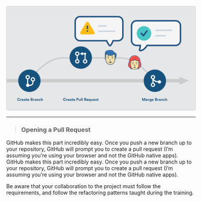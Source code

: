 ![alt_text](./public/pull-request.png)

---

> ### Opening a Pull Request

GitHub makes this part incredibly easy. Once you push a new branch up to your repository, GitHub will prompt you to create a pull request (I’m assuming you’re using your browser and not the GitHub native apps). 
GitHub makes this part incredibly easy. Once you push a new branch up to your repository, GitHub will prompt you to create a pull request (I’m assuming you’re using your browser and not the GitHub native apps).

Be aware that your collaboration to the project must follow the requirements, and follow the refactoring patterns taught during the training.